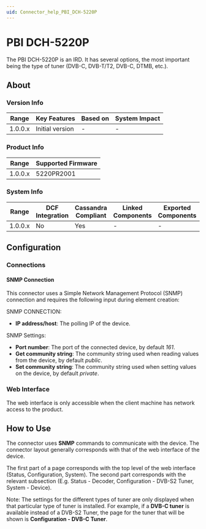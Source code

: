 ```yaml
---
uid: Connector_help_PBI_DCH-5220P
---
```


# PBI DCH-5220P

The PBI DCH-5220P is an IRD. It has several options, the most important being the type of tuner (DVB-C, DVB-T/T2, DVB-C, DTMB, etc.).

## About

### Version Info

| **Range** | **Key Features** | **Based on** | **System Impact** |
|-----------|------------------|--------------|-------------------|
| 1.0.0.x   | Initial version  | \-           | \-                |

### Product Info

| Range     | Supported Firmware     |
|-----------|------------------------|
| 1.0.0.x   | 5220PR2001             |

### System Info

| Range     | DCF Integration     | Cassandra Compliant     | Linked Components     | Exported Components     |
|-----------|---------------------|-------------------------|-----------------------|-------------------------|
| 1.0.0.x   | No                  | Yes                     | \-                    | \-                      |

## Configuration

### Connections

#### SNMP Connection

This connector uses a Simple Network Management Protocol (SNMP) connection and requires the following input during element creation:

SNMP CONNECTION:

- **IP address/host**: The polling IP of the device.

SNMP Settings:

- **Port number**: The port of the connected device, by default *161*.
- **Get community string**: The community string used when reading values from the device, by default *public*.
- **Set community string**: The community string used when setting values on the device, by default *private*.

### Web Interface

The web interface is only accessible when the client machine has network access to the product.

## How to Use

The connector uses **SNMP** commands to communicate with the device. The connector layout generally corresponds with that of the web interface of the device.

The first part of a page corresponds with the top level of the web interface (Status, Configuration, System). The second part corresponds with the relevant subsection (E.g. Status - Decoder, Configuration - DVB-S2 Tuner, System - Device).

Note: The settings for the different types of tuner are only displayed when that particular type of tuner is installed. For example, if a **DVB-C tuner** is available instead of a DVB-S2 Tuner, the page for the tuner that will be shown is **Configuration - DVB-C Tuner**.
